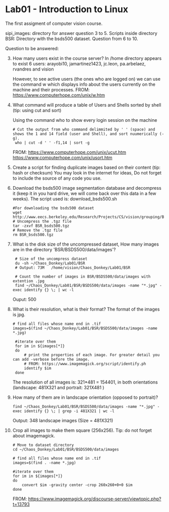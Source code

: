 # Lab01 - Introduction to Linux
The first assigment of computer vision course.


sipi_images: directory for answer question 3 to 5. Scripts inside directory
BSR: Directory with the bsds500 dataset. Question from 6 to 10.

Question to be answered: 

3. How many users exist in the course server?
    In /home directory appears to exist 6 users: arayobi10, jamartinez1423, jc.leon, pa.arbelaez, rvandres and vision
    
    However, to see active users (the ones who are logged on) we can use the command w which displays info 
    about the users currently on the machine and their processes. 
    FROM: https://www.computerhope.com/unix/w.htm
  

4. What command will produce a table of Users and Shells sorted by shell (tip: using cut and sort)

    Using the command who to show every login session on the machine
    
   ```
   # Cut the output from who command delimmited by ' ' (space) and shows the 1 and 14 field (user and Shell), and sort nuumerically (-g).
    who | cut -d ' ' -f1,14 | sort -g
    ```
    
    FROM: https://www.computerhope.com/unix/ucut.htm
          https://www.computerhope.com/unix/usort.htm

5. Create a script for finding duplicate images based on their content (tip: hash or checksum) You may look in the internet for ideas, Do not forget to include the source of any code you use.

6. Download the bsds500 image segmentation database and decompress it (keep it in you hard drive, we will come back over this data in a few weeks).
    The script used is: download_bsds500.sh
    ```
    #For downloading the bsds500 dataset
    wget http://www.eecs.berkeley.edu/Research/Projects/CS/vision/grouping/BSR/BSR_bsds500.tgz
    # Uncompress the .tgz file 
    tar -zxvf BSR_bsds500.tgz
    # Remove the .tgz file 
    rm BSR_bsds500.tgz
    ```

7. What is the disk size of the uncompressed dataset, How many images are in the directory 'BSR/BSDS500/data/images'?
   ```
    # Size of the uncompress dataset
    du -sh ~/Chaos_Donkey/Lab01/BSR
    # Output: 73M	/home/vision/Chaos_Donkey/Lab01/BSR

    # Count the number of images in BSR/BSDS500/data/images with extention .jpg   
    find ~/Chaos_Donkey/Lab01/BSR/BSDS500/data/images -name "*.jpg" -exec identify {} \; | wc -l
    ```
    Ouput: 500

8. What is their resolution, what is their format?
   The format of the images is jpg.
   
   ```
   # find all files whose name end in .tif
   images=$(find ~/Chaos_Donkey/Lab01/BSR/BSDS500/data/images -name *.jpg)

    #iterate over them
    for im in ${images[*]}
    do
        # print the properties of each image. For greater detail you can add -verbose before the image. 
        # FROM: https://www.imagemagick.org/script/identify.ph
        identify $im
    done
    ```
    The resolution of all images is: 321*481 = 154401, in both orientations (landscape: 481X321  and portrait: 321X481 )

9. How many of them are in landscape orientation (opposed to portrait)?
    ```
    find ~/Chaos_Donkey/Lab01/BSR/BSDS500/data/images -name "*.jpg" -exec identify {} \; | grep -i 481X321 | wc -l
    ```
    Output: 348 landscape images (Size = 481X321)

10. Crop all images to make them square (256x256). Tip: do not forget about imagemagick.
    ```
    # Move to dataset directory
    cd ~/Chaos_Donkey/Lab01/BSR/BSDS500/data/images

    # find all files whose name end in .tif
    images=$(find . -name *.jpg)

    #iterate over them
    for im in ${images[*]}
    do
        convert $im -gravity center -crop 260x260+0+0 $im 
    done
    ```
    FROM: https://www.imagemagick.org/discourse-server/viewtopic.php?t=13793
